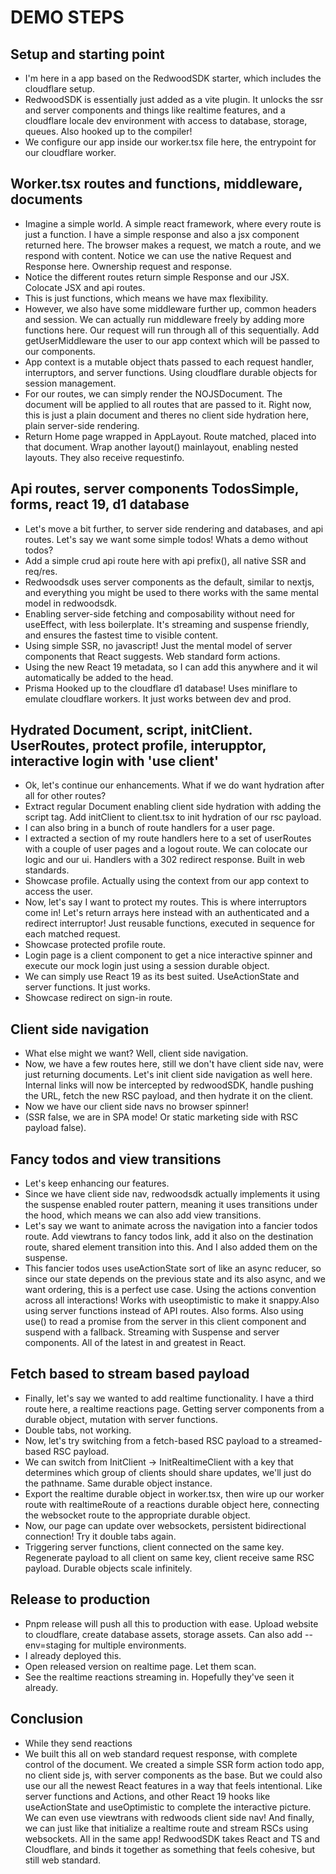 # DEMO STEPS

## Setup and starting point

- I'm here in a app based on the RedwoodSDK starter, which includes the cloudflare setup.
- RedwoodSDK is essentially just added as a vite plugin. It unlocks the ssr and server components and things like realtime features, and a cloudflare locale dev environment with access to database, storage, queues. Also hooked up to the compiler!
- We configure our app inside our worker.tsx file here, the entrypoint for our cloudflare worker.

## Worker.tsx routes and functions, middleware, documents

- Imagine a simple world. A simple react framework, where every route is just a function. I have a simple response and also a jsx component returned here. The browser makes a request, we match a route, and we respond with content. Notice we can use the native Request and Response here. Ownership request and response.
- Notice the different routes return simple Response and our JSX. Colocate JSX and api routes.
- This is just functions, which means we have max flexibility.
- However, we also have some middleware further up, common headers and session. We can actually run middleware freely by adding more functions here. Our request will run through all of this sequentially. Add getUserMiddleware the user to our app context which will be passed to our components.
- App context is a mutable object thats passed to each request handler, interruptors, and server functions. Using cloudflare durable objects for session management.
- For our routes, we can simply render the NOJSDocument. The document will be applied to all routes that are passed to it. Right now, this is just a plain document and theres no client side hydration here, plain server-side rendering.
- Return Home page wrapped in AppLayout. Route matched, placed into that document. Wrap another layout() mainlayout, enabling nested layouts. They also receive requestinfo.

## Api routes, server components TodosSimple, forms, react 19, d1 database

- Let's move a bit further, to server side rendering and databases, and api routes. Let's say we want some simple todos! Whats a demo without todos?
- Add a simple crud api route here with api prefix(), all native SSR and req/res.
- Redwoodsdk uses server components as the default, similar to nextjs, and everything you might be used to there works with the same mental model in redwoodsdk.
- Enabling server-side fetching and composability without need for useEffect, with less boilerplate. It's streaming and suspense friendly, and ensures the fastest time to visible content.
- Using simple SSR, no javascript! Just the mental model of server components that React suggests. Web standard form actions.
- Using the new React 19 metadata, so I can add this anywhere and it wil automatically be added to the head.
- Prisma Hooked up to the cloudflare d1 database! Uses miniflare to emulate cloudflare workers. It just works between dev and prod.

## Hydrated Document, script, initClient. UserRoutes, protect profile, interupptor, interactive login with 'use client'

- Ok, let's continue our enhancements. What if we do want hydration after all for other routes?
- Extract regular Document enabling client side hydration with adding the script tag. Add initClient to client.tsx to init hydration of our rsc payload.
- I can also bring in a bunch of route handlers for a user page.
- I extracted a section of my route handlers here to a set of userRoutes with a couple of user pages and a logout route. We can colocate our logic and our ui. Handlers with a 302 redirect response. Built in web standards.
- Showcase profile. Actually using the context from our app context to access the user.
- Now, let's say I want to protect my routes. This is where interruptors come in! Let's return arrays here instead with an authenticated and a redirect interruptor! Just reusable functions, executed in sequence for each matched request.
- Showcase protected profile route.
- Login page is a client component to get a nice interactive spinner and execute our mock login just using a session durable object.
- We can simply use React 19 as its best suited. UseActionState and server functions. It just works.
- Showcase redirect on sign-in route.

## Client side navigation

- What else might we want? Well, client side navigation.
- Now, we have a few routes here, still we don't have client side nav, were just returning documents. Let's init client side navigation as well here. Internal links will now be intercepted by redwoodSDK, handle pushing the URL, fetch the new RSC payload, and then hydrate it on the client.
- Now we have our client side navs no browser spinner!
- (SSR false, we are in SPA mode! Or static marketing side with RSC payload false).

## Fancy todos and view transitions

- Let's keep enhancing our features.
- Since we have client side nav, redwoodsdk actually implements it using the suspense enabled router pattern, meaning it uses transitions under the hood, which means we can also add view transitions.
- Let's say we want to animate across the navigation into a fancier todos route. Add viewtrans to fancy todos link, add it also on the destination route, shared element transition into this. And I also added them on the suspense.
- This fancier todos uses useActionState sort of like an async reducer, so since our state depends on the previous state and its also async, and we want ordering, this is a perfect use case. Using the actions convention across all interactions! Works with useoptimistic to make it snappy.Also using server functions instead of API routes. Also forms. Also using use() to read a promise from the server in this client component and suspend with a fallback. Streaming with Suspense and server components. All of the latest in and greatest in React.

## Fetch based to stream based payload

- Finally, let's say we wanted to add realtime functionality. I have a third route here, a realtime reactions page. Getting server components from a durable object, mutation with server functions.
- Double tabs, not working.
- Now, let's try switching from a fetch-based RSC payload to a streamed-based RSC payload.
- We can switch from InitClient -> InitRealtimeClient with a key that determines which group of clients should share updates, we'll just do the pathname. Same durable object instance.
- Export the realtime durable object in worker.tsx, then wire up our worker route with realtimeRoute of a reactions durable object here, connecting the websocket route to the appropriate durable object.
- Now, our page can update over websockets, persistent bidirectional connection! Try it double tabs again.
- Triggering server functions, client connected on the same key. Regenerate payload to all client on same key, client receive same RSC payload. Durable objects scale infinitely.

## Release to production

- Pnpm release will push all this to production with ease. Upload website to cloudflare, create database assets, storage assets. Can also add --env=staging for multiple environments.
- I already deployed this.
- Open released version on realtime page. Let them scan.
- See the realtime reactions streaming in. Hopefully they've seen it already.

## Conclusion

- While they send reactions
- We built this all on web standard request response, with complete control of the document. We created a simple SSR form action todo app, no client side js, with server components as the base. But we could also use our all the newest React features in a way that feels intentional. Like server functions and Actions, and  other React 19 hooks like useActionState and useOptimistic to complete the interactive picture. We can even use viewtrans with redwoods client side nav! And finally, we can just like that initialize a realtime route and stream RSCs using websockets. All in the same app! RedwoodSDK takes React and TS and Cloudflare, and binds it together as something that feels cohesive, but still web standard.
